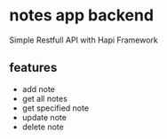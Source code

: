 # notes app backend
Simple Restfull API with Hapi Framework

## features
- add note
- get all notes
- get specified note
- update note
- delete note


